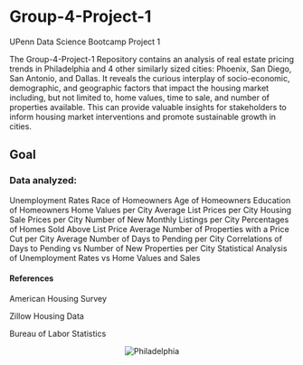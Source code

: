 # Group-4-Project-1
UPenn Data Science Bootcamp Project 1

The Group-4-Project-1 Repository contains an analysis of real estate pricing trends in Philadelphia and 4 other similarly sized cities: Phoenix, San Diego, San Antonio, and Dallas. It reveals the curious interplay of socio-economic, demographic, and geographic factors that impact the housing market including, but not limited to, home values, time to sale, and number of properties available. This can provide valuable insights for stakeholders to inform housing market interventions and promote sustainable growth in cities.

## Goal

### Data analyzed:
Unemployment Rates
Race of Homeowners
Age of Homeowners
Education of Homeowners
Home Values per City
Average List Prices per City
Housing Sale Prices per City
Number of New Monthly Listings per City
Percentages of Homes Sold Above List Price
Average Number of Properties with a Price Cut per City
Average Number of Days to Pending per City
Correlations of Days to Pending vs Number of New Properties per City
Statistical Analysis of Unemployment Rates vs Home Values and Sales

#### References 
American Housing Survey

Zillow Housing Data

Bureau of Labor Statistics

<p align="center">
  <img src="https://www.discoverphl.com/wp-content/uploads/2021/07/Philadelphia-Museum-of-Art-and-skyline.-Photo-by-Elevated-Angles-1.jpg" alt="Philadelphia">
</p>

